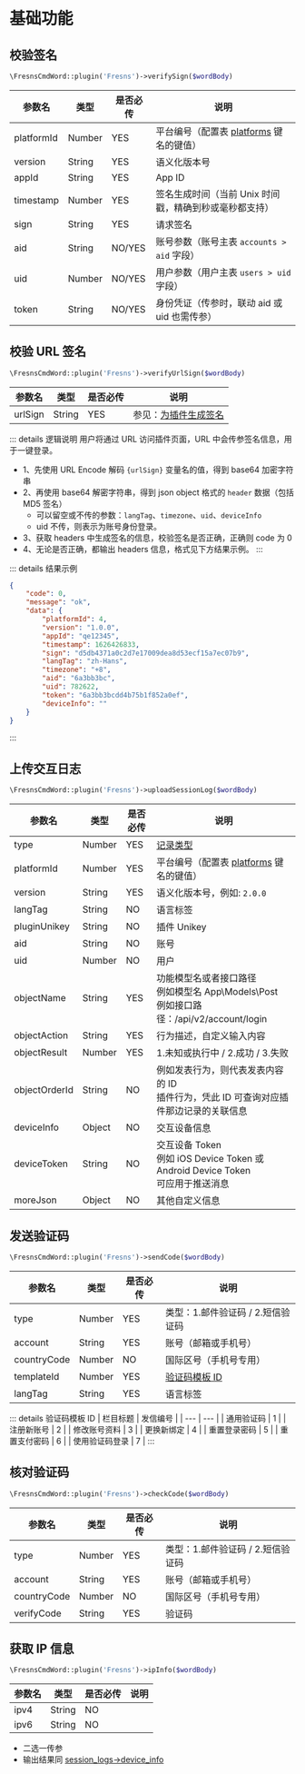 # 基础功能

## 校验签名

```php
\FresnsCmdWord::plugin('Fresns')->verifySign($wordBody)
```
| 参数名 | 类型 | 是否必传 | 说明 |
| --- | --- | --- | --- |
| platformId | Number | YES | 平台编号（配置表 [platforms](../../database/dictionary/platforms.md) 键名的键值） |
| version | String | YES | 语义化版本号 |
| appId | String | YES | App ID |
| timestamp | Number | YES | 签名生成时间（当前 Unix 时间戳，精确到秒或毫秒都支持） |
| sign | String | YES | 请求签名 |
| aid | String | NO/YES | 账号参数（账号主表 `accounts > aid` 字段） |
| uid | Number | NO/YES | 用户参数（用户主表 `users > uid` 字段） |
| token | String | NO/YES | 身份凭证（传参时，联动 aid 或 uid 也需传参） |

## 校验 URL 签名

```php
\FresnsCmdWord::plugin('Fresns')->verifyUrlSign($wordBody)
```
| 参数名 | 类型 | 是否必传 | 说明 |
| --- | --- | --- | --- |
| urlSign | String | YES | 参见：[为插件生成签名](../../extensions/callback/url-sign.md) |

::: details 逻辑说明
用户将通过 URL 访问插件页面，URL 中会传参签名信息，用于一键登录。

- 1、先使用 URL Encode 解码 `{urlSign}` 变量名的值，得到 base64 加密字符串
- 2、再使用 base64 解密字符串，得到 json object 格式的 `header` 数据（包括 MD5 签名）
    - 可以留空或不传的参数：`langTag`、`timezone`、`uid`、`deviceInfo`
    - uid 不传，则表示为账号身份登录。
- 3、获取 headers 中生成签名的信息，校验签名是否正确，正确则 code 为 0
- 4、无论是否正确，都输出 headers 信息，格式见下方结果示例。
:::

::: details 结果示例
```json
{
    "code": 0,
    "message": "ok",
    "data": {
        "platformId": 4,
        "version": "1.0.0",
        "appId": "qe12345",
        "timestamp": 1626426833,
        "sign": "d5db4371a0c2d7e17009dea8d53ecf15a7ec07b9",
        "langTag": "zh-Hans",
        "timezone": "+8",
        "aid": "6a3bb3bc",
        "uid": 782622,
        "token": "6a3bb3bcdd4b75b1f852a0ef",
        "deviceInfo": ""
    }
}
```
:::

## 上传交互日志

```php
\FresnsCmdWord::plugin('Fresns')->uploadSessionLog($wordBody)
```
| 参数名 | 类型 | 是否必传 | 说明 |
| --- | --- | --- | --- |
| type | Number | YES | [记录类型](../../database/systems/session-logs.md#日志类型-type) |
| platformId | Number | YES | 平台编号（配置表 [platforms](../../database/dictionary/platforms.md) 键名的键值） |
| version | String | YES | 语义化版本号，例如: `2.0.0` |
| langTag | String | NO | 语言标签 |
| pluginUnikey | String | NO | 插件 Unikey |
| aid | String | NO | 账号 |
| uid | Number | NO | 用户 |
| objectName | String | YES | 功能模型名或者接口路径<br>例如模型名 App\Models\Post<br>例如接口路径：/api/v2/account/login |
| objectAction | String | YES | 行为描述，自定义输入内容 |
| objectResult | Number | YES | 1.未知或执行中 / 2.成功 / 3.失败 |
| objectOrderId | String | NO | 例如发表行为，则代表发表内容的 ID<br>插件行为，凭此 ID 可查询对应插件那边记录的关联信息 |
| deviceInfo | Object | NO | 交互设备信息 |
| deviceToken | String | NO | 交互设备 Token<br>例如 iOS Device Token 或 Android Device Token<br>可应用于推送消息 |
| moreJson | Object | NO | 其他自定义信息 |

## 发送验证码

```php
\FresnsCmdWord::plugin('Fresns')->sendCode($wordBody)
```
| 参数名 | 类型 | 是否必传 | 说明 |
| --- | --- | --- | --- |
| type | Number | YES | 类型：1.邮件验证码 / 2.短信验证码 |
| account | String | YES | 账号（邮箱或手机号） |
| countryCode | Number | NO | 国际区号（手机号专用） |
| templateId | Number | YES | [验证码模板 ID](../../database/keyname/send.md#验证码模板设置) |
| langTag | String | YES | 语言标签 |

::: details 验证码模板 ID
| 栏目标题 | 发信编号 |
| --- | --- |
| 通用验证码 | 1 |
| 注册新账号 | 2 |
| 修改账号资料 | 3 |
| 更换新绑定 | 4 |
| 重置登录密码 | 5 |
| 重置支付密码 | 6 |
| 使用验证码登录 | 7 |
:::

## 核对验证码

```php
\FresnsCmdWord::plugin('Fresns')->checkCode($wordBody)
```
| 参数名 | 类型 | 是否必传 | 说明 |
| --- | --- | --- | --- |
| type | Number | YES | 类型：1.邮件验证码 / 2.短信验证码 |
| account | String | YES | 账号（邮箱或手机号） |
| countryCode | Number | NO | 国际区号（手机号专用） |
| verifyCode | String | YES | 验证码 |

## 获取 IP 信息

```php
\FresnsCmdWord::plugin('Fresns')->ipInfo($wordBody)
```
| 参数名 | 类型 | 是否必传 | 说明 |
| --- | --- | --- | --- |
| ipv4 | String | NO |  |
| ipv6 | String | NO |  |

- 二选一传参
- 输出结果同 [session_logs->device_info](../../database/systems/session-logs.md#设备信息-json)
